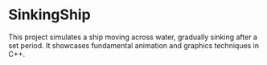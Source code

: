 # SinkingShip
This project simulates a ship moving across water, gradually sinking after a set period. It showcases fundamental animation and graphics techniques in C++.
